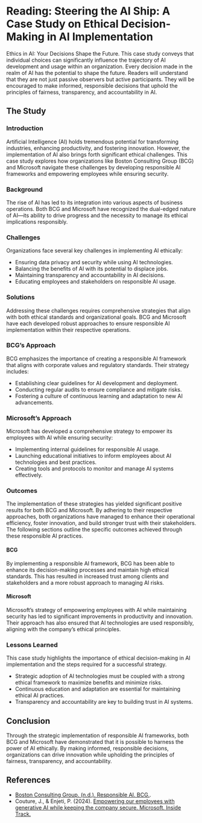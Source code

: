 # Reading: Steering the AI Ship: A Case Study on Ethical Decision-Making in AI Implementation

Ethics in AI: Your Decisions Shape the Future. This case study conveys that individual choices can significantly influence the trajectory of AI development and usage within an organization. Every decision made in the realm of AI has the potential to shape the future. Readers will understand that they are not just passive observers but active participants. They will be encouraged to make informed, responsible decisions that uphold the principles of fairness, transparency, and accountability in AI.

## The Study

### Introduction

Artificial Intelligence (AI) holds tremendous potential for transforming industries, enhancing productivity, and fostering innovation. However, the implementation of AI also brings forth significant ethical challenges. This case study explores how organizations like Boston Consulting Group (BCG) and Microsoft navigate these challenges by developing responsible AI frameworks and empowering employees while ensuring security.

### Background

The rise of AI has led to its integration into various aspects of business operations. Both BCG and Microsoft have recognized the dual-edged nature of AI—its ability to drive progress and the necessity to manage its ethical implications responsibly.

### Challenges

Organizations face several key challenges in implementing AI ethically:

- Ensuring data privacy and security while using AI technologies.
- Balancing the benefits of AI with its potential to displace jobs.
- Maintaining transparency and accountability in AI decisions.
- Educating employees and stakeholders on responsible AI usage.

### Solutions

Addressing these challenges requires comprehensive strategies that align with both ethical standards and organizational goals. BCG and Microsoft have each developed robust approaches to ensure responsible AI implementation within their respective operations.

### BCG’s Approach

BCG emphasizes the importance of creating a responsible AI framework that aligns with corporate values and regulatory standards. Their strategy includes:

- Establishing clear guidelines for AI development and deployment.
- Conducting regular audits to ensure compliance and mitigate risks.
- Fostering a culture of continuous learning and adaptation to new AI advancements.

### Microsoft’s Approach

Microsoft has developed a comprehensive strategy to empower its employees with AI while ensuring security:

- Implementing internal guidelines for responsible AI usage.
- Launching educational initiatives to inform employees about AI technologies and best practices.
- Creating tools and protocols to monitor and manage AI systems effectively.

### Outcomes

The implementation of these strategies has yielded significant positive results for both BCG and Microsoft. By adhering to their respective approaches, both organizations have managed to enhance their operational efficiency, foster innovation, and build stronger trust with their stakeholders. The following sections outline the specific outcomes achieved through these responsible AI practices.

#### BCG

By implementing a responsible AI framework, BCG has been able to enhance its decision-making processes and maintain high ethical standards. This has resulted in increased trust among clients and stakeholders and a more robust approach to managing AI risks.

#### Microsoft

Microsoft’s strategy of empowering employees with AI while maintaining security has led to significant improvements in productivity and innovation. Their approach has also ensured that AI technologies are used responsibly, aligning with the company’s ethical principles.

### Lessons Learned

This case study highlights the importance of ethical decision-making in AI implementation and the steps required for a successful strategy.

- Strategic adoption of AI technologies must be coupled with a strong ethical framework to maximize benefits and minimize risks.
- Continuous education and adaptation are essential for maintaining ethical AI practices.
- Transparency and accountability are key to building trust in AI systems.

## Conclusion

Through the strategic implementation of responsible AI frameworks, both BCG and Microsoft have demonstrated that it is possible to harness the power of AI ethically. By making informed, responsible decisions, organizations can drive innovation while upholding the principles of fairness, transparency, and accountability.

## References

- [Boston Consulting Group. (n.d.). Responsible AI. BCG.](https://www.bcg.com/capabilities/artificial-intelligence/responsible-ai).
- Couture, J., & Enjeti, P. (2024). [Empowering our employees with generative AI while keeping the company secure. Microsoft. Inside Track.](https://www.microsoft.com/insidetrack/blog/empowering-our-employees-with-generative-ai-while-keeping-the-company-secure/)
